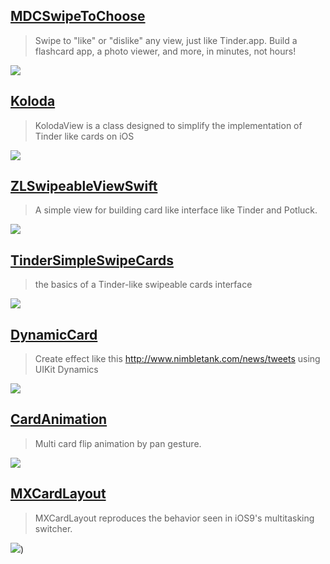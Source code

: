[MDCSwipeToChoose](https://github.com/modocache/MDCSwipeToChoose)
--
> Swipe to "like" or "dislike" any view, just like Tinder.app. Build a flashcard app, a photo viewer, and more, in minutes, not hours!

![](https://camo.githubusercontent.com/07a54fcf8ab7a955c22e58168178a91f800eecb8/687474703a2f2f636c2e6c792f696d6167652f304d316a314a3045307333472f4d44435377697065546f43686f6f73652d76302e322e302e676966)

[Koloda](https://github.com/Yalantis/Koloda)
--
> KolodaView is a class designed to simplify the implementation of Tinder like cards on iOS

![](https://github.com/Yalantis/Koloda/raw/master/Koloda_v1_example_animation.gif)

[ZLSwipeableViewSwift](https://github.com/zhxnlai/ZLSwipeableViewSwift)
--
> A simple view for building card like interface like Tinder and Potluck.

![](https://github.com/zhxnlai/ZLSwipeableViewSwift/raw/master/Previews/animation.gif)

[TinderSimpleSwipeCards](https://github.com/cwRichardKim/TinderSimpleSwipeCards)
--
> the basics of a Tinder-like swipeable cards interface

![](https://camo.githubusercontent.com/5092b3141585a9de02bf8a19d28bd8f70e156754/687474703a2f2f696d6775722e636f6d2f346259773132652e676966)

[DynamicCard](https://github.com/onmyway133/dynamiccard)
--
> Create effect like this http://www.nimbletank.com/news/tweets using UIKit Dynamics

![](https://camo.githubusercontent.com/5469fa83b70158d1446318ffec34fa69bc8bbd76/687474703a2f2f6f6936312e74696e797069632e636f6d2f323133353370682e6a7067)

[CardAnimation](https://github.com/seedante/CardAnimation)
--
> Multi card flip animation by pan gesture.

![](https://camo.githubusercontent.com/6036f276ae5018ae37a71fd16575fee8dbf449de/68747470733a2f2f6431337961637572716a676172612e636c6f756466726f6e742e6e65742f75736572732f33323339392f73637265656e73686f74732f313236353438372f6174746163686d656e74732f3137333534352f7365637265742d70726f6a6563742d616e696d6174696f6e5f32782e676966)


[MXCardLayout](https://github.com/zqpmaster/MXCardLayout)
--
> MXCardLayout reproduces the behavior seen in iOS9's multitasking switcher.

![](https://github.com/zqpmaster/MXCardLayout/blob/master/MXCardLayout.gif?raw=true))

